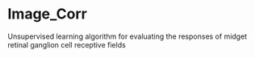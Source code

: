 # Image_Corr
Unsupervised learning algorithm for evaluating the responses of midget retinal ganglion cell receptive fields
